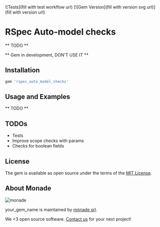 ![Tests](fill with test workflow url)
[![Gem Version](fill with version svg url)] (fill with version url)

# RSpec Auto-model checks
** TODO **

** Gem in development, DON'T USE IT **

## Installation

```ruby
gem 'rspec_auto_model_checks'
```

## Usage and Examples

** TODO **

## TODOs
* Tests
* Improve scope checks with params
* Checks for boolean fields

## License

The gem is available as open source under the terms of the [MIT License](https://opensource.org/licenses/MIT).

About Monade
----------------

![monade](https://monade.io/wp-content/uploads/2021/06/monadelogo.png)

your_gem_name is maintained by [mònade srl](https://monade.io/en/home-en/).

We <3 open source software. [Contact us](https://monade.io/en/contact-us/) for your next project!
